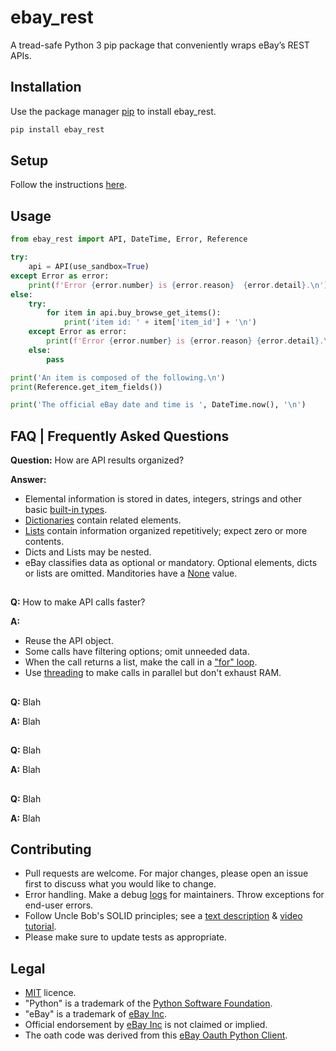 # ebay_rest
A tread-safe Python 3 pip package that conveniently wraps eBay’s REST APIs.

## Installation

Use the package manager [pip](https://pip.pypa.io/en/stable/) to install ebay_rest.

```bash
pip install ebay_rest
```

## Setup

Follow the instructions [here](https://github.com/matecsaj/ebay_rest/blob/main/tests/ebay_rest_EXAMPLE.json). 

## Usage

```python
from ebay_rest import API, DateTime, Error, Reference

try:
    api = API(use_sandbox=True)
except Error as error:
    print(f'Error {error.number} is {error.reason}  {error.detail}.\n')
else:
    try:
        for item in api.buy_browse_get_items():
            print('item id: ' + item['item_id'] + '\n')
    except Error as error:
        print(f'Error {error.number} is {error.reason} {error.detail}.\n')
    else:
        pass

print('An item is composed of the following.\n')
print(Reference.get_item_fields())

print('The official eBay date and time is ', DateTime.now(), '\n')
```

## FAQ | Frequently Asked Questions

**Question:** How are API results organized?

**Answer:**  
* Elemental information is stored in dates, integers, strings and other basic [built-in types](https://docs.python.org/3/library/stdtypes.html).
* [Dictionaries](https://docs.python.org/3/library/stdtypes.html#dict) contain related elements.
* [Lists](https://docs.python.org/3/library/stdtypes.html#list) contain information organized repetitively; expect zero or more contents.
* Dicts and Lists may be nested.
* eBay classifies data as optional or mandatory. Optional elements, dicts or lists are omitted. Manditories have a [None](https://docs.python.org/3/library/constants.html?highlight=none#None) value.
##
**Q:** How to make API calls faster?

**A:**  
* Reuse the API object.
* Some calls have filtering options; omit unneeded data.
* When the call returns a list, make the call in a ["for" loop](https://docs.python.org/3/reference/compound_stmts.html#for). 
* Use [threading](https://docs.python.org/3/library/threading.html) to make calls in parallel but don't exhaust RAM.
##
**Q:** Blah

**A:** Blah
##
**Q:** Blah

**A:** Blah
##
**Q:** Blah

**A:** Blah

## Contributing
* Pull requests are welcome. For major changes, please open an issue first to discuss what you would like to change.
* Error handling. Make a debug [logs](https://docs.python.org/3/library/logging.html?highlight=logging#module-logging) for maintainers. Throw exceptions for end-user errors.
* Follow Uncle Bob's SOLID principles; see a [text description](https://en.wikipedia.org/wiki/SOLID) & [video tutorial](https://www.youtube.com/watch?v=pTB30aXS77U).
* Please make sure to update tests as appropriate.

## Legal
* [MIT](https://github.com/matecsaj/ebay_rest/blob/main/LICENSE) licence.
* "Python" is a trademark of the [Python Software Foundation](https://www.python.org/psf/).
* "eBay" is a trademark of [eBay Inc](https://www.ebay.com).
* Official endorsement by [eBay Inc](https://www.ebay.com) is not claimed or implied.
* The oath code was derived from this [eBay Oauth Python Client](https://github.com/eBay/ebay-oauth-python-client).